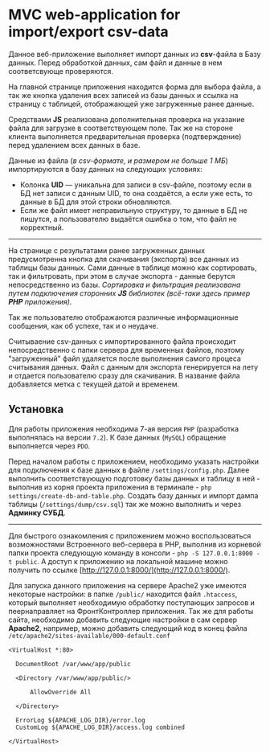 MVC web-application for import/export csv-data 
====

Данное веб-приложение выполняет импорт данных из **csv**-файла в Базу данных. Перед обработкой данных, сам файл и данные в нем соответсвующе проверяются.

На главной странице приложения находится форма для выбора файла, а так же кнопка удаления всех записей из базы данных и ссылка на страницу с таблицей, отображающей уже загруженные ранее данные.

Средствами **JS** реализована дополнительная проверка на указание файла для загрузке в соответствующем поле.
Так же на стороне клиента выполняется предварительная проверка (подтверждение) перед удалением всех данных в базе.

Данные из файла (_в csv-формате, и размером не больше 1 МБ_) импортируются в базу данных на следующих условиях: 
- Колонка **UID** — уникальна для записи в csv-файле, поэтому если в БД нет записи с данным UID, то она создаётся, а если уже есть, то данные в БД для этой строки обновляются.
- Если же файл имеет неправильную структуру, то данные в БД не пишутся, а пользователю выдаётся ошибка о том, что файл не корректный.

***

На странице с результатами ранее загруженных данных предусмотренна кнопка для скачивания (экспорта) все данных из таблицы базы данных.
Сами данные в таблице можно как сортировать, так и фильтровать, при этом в случае экспорта - данные берутся непосредственно из базы.
_Сортировка и фильтрация реализована путем подключения сторонних **JS** библиотек (всё-таки здесь пример **PHP** приложения)._

Так же пользователю отображаются различные информационные сообщения, как об успехе, так и о неудаче.

Считываение csv-данных с импортированного файла происходит непосредственно с папки сервера для временных файлов, поэтому "загруженный" файл удаляется после выполнения самого процеса считывания данных.
Файл с данным для экспорта генерируется на лету и отдается пользователю сразу для скачивания. В название файла добавляется метка с текущей датой и временем.

## Установка

Для работы приложения необходима 7-ая версия `PHP` (разработка выполнялась на версии `7.2`).
К базе данных (`MySQL`) обращение выполняется через `PDO`.

Перед началом работы с приложением, необходимо указать настройки для подключения к базе данных в файле `/settings/config.php`.
Далее выполнить соответствующую подготовку базы данных и таблицу в ней - выполнив из корня проекта приложения в терминале - `php settings/create-db-and-table.php`.
Создать базу данных и импорт дампа таблицы (`/settings/dump/csv.sql`) так же можно выполнить и через **Админку СУБД**.

***

Для быстрого ознакомления с приложением можно воспользоваться возможностями Встроенного веб-сервера в PHP, выполнив из корневой папки проекта следующую команду в консоли - `php -S 127.0.0.1:8000 -t public`.
А доступ к приложению на локальной машине можно получить по ссылке [http://127.0.0.1:8000/](http://127.0.0.1:8000/).

Для запуска данного приложения на сервере Apache2 уже имеются некоторые настройки: в папке `/public/` находится файл `.htaccess`, который выполняет необходимую обработку поступающих запросов и пеернаправляет на ФронтКонтроллер приложения.
Так же для работы сайта, необходимо добавить следующие настройки в сам сервер **Apache2**, например, можно добавить следующий код в конец файла `/etc/apache2/sites-available/000-default.conf`
```
<VirtualHost *:80>

  DocumentRoot /var/www/app/public

  <Directory /var/www/app/public/>

      AllowOverride All

  </Directory>

  ErrorLog ${APACHE_LOG_DIR}/error.log
  CustomLog ${APACHE_LOG_DIR}/access.log combined

</VirtualHost>
```